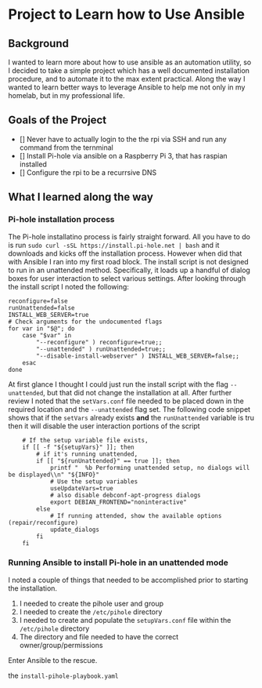 # Project to Learn how to Use Ansible

## Background
I wanted to learn more about how to use ansible as an automation utility, so I decided to take a simple project which has a well documented installation procedure, and to automate it to the max extent practical.  Along the way I wanted to learn better ways to leverage Ansible to help me not only in my homelab, but in my professional life.

## Goals of the Project
- [] Never have to actually login to the the rpi via SSH and run any command from the ternminal
- [] Install Pi-hole via ansible on a Raspberry Pi 3, that has raspian installed
- [] Configure the rpi to be a recurrsive DNS

## What I learned along the way

### Pi-hole installation process
The Pi-hole installatino process is fairly straight forward.  All you have to do is run `sudo curl -sSL https://install.pi-hole.net | bash` and it downloads and kicks off the installation process.  However when did that with Ansible I ran into my first road block.  The install script is not designed to run in an unattended method.  Specifically, it loads up a handful of dialog boxes for user interaction to select various settings.  After looking through the install script I noted the following:

```
reconfigure=false
runUnattended=false
INSTALL_WEB_SERVER=true
# Check arguments for the undocumented flags
for var in "$@"; do
    case "$var" in
        "--reconfigure" ) reconfigure=true;;
        "--unattended" ) runUnattended=true;;
        "--disable-install-webserver" ) INSTALL_WEB_SERVER=false;;
    esac
done
```

At first glance I thought I could just run the install script with the flag `--unattended`, but that did not change the installation at all.  After further review I noted that the `setVars.conf` file needed to be placed down in the required location and the `--unattended` flag set.  The following code snippet shows that if the `setVars` already exists **and** the `runUnattended` variable is tru then it will disable the user interaction portions of the script

```
    # If the setup variable file exists,
    if [[ -f "${setupVars}" ]]; then
        # if it's running unattended,
        if [[ "${runUnattended}" == true ]]; then
            printf "  %b Performing unattended setup, no dialogs will be displayed\\n" "${INFO}"
            # Use the setup variables
            useUpdateVars=true
            # also disable debconf-apt-progress dialogs
            export DEBIAN_FRONTEND="noninteractive"
        else
            # If running attended, show the available options (repair/reconfigure)
            update_dialogs
        fi
    fi
```

### Running Ansible to install Pi-hole in an unattended mode
I noted a couple of things that needed to be accomplished prior to starting the installation.  

1. I needed to create the pihole user and group
1. I needed to create the `/etc/pihole` directory
1. I needed to create and populate the `setupVars.conf` file within the `/etc/pihole` directory
1. The directory and file needed to have the correct owner/group/permissions

Enter Ansible to the rescue.  

the `install-pihole-playbook.yaml` 


